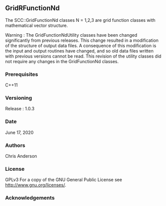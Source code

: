 ## GridRFunctionNd

The SCC::GridFunctionNd classes N = 1,2,3 are grid function classes with mathematical vector structure.


Warning : The GridFunctionNdUtility classes have been changed significantly from previous releases. This change resulted in a modification of the structure of output data files. A consequence of this modification is the input and output routines have changed, and so old data files written with previous versions cannot be read. This revision of the utility classes did not require any changes in the GridFunctionNd classes.

### Prerequisites
C++11
### Versioning
Release : 1.0.3
### Date
June 17, 2020
### Authors
Chris Anderson
### License
GPLv3  For a copy of the GNU General Public License see <http://www.gnu.org/licenses/>.
### Acknowledgements








